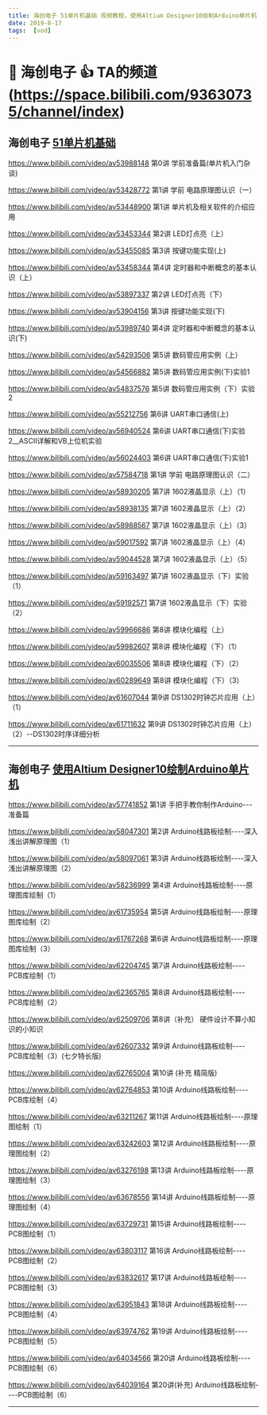 ```yaml
---
title: 海创电子 51单片机基础 视频教程，使用Altium Designer10绘制Arduino单片机
date: 2019-8-17
tags:  [vod]
---
```


# :100: 海创电子  :+1: TA的频道 (https://space.bilibili.com/93630735/channel/index)


## 海创电子 [51单片机基础](https://space.bilibili.com/93630735/channel/detail?cid=76908)

https://www.bilibili.com/video/av53988148	第0讲 学前准备篇(单片机入门杂谈)
               
https://www.bilibili.com/video/av53428772	第1讲 学前 电路原理图认识（一）
               
https://www.bilibili.com/video/av53448900	第1讲  单片机及相关软件的介绍应用
               
https://www.bilibili.com/video/av53453344	第2讲 LED灯点亮（上）
               
https://www.bilibili.com/video/av53455085	第3讲 按键功能实现(上)
               
https://www.bilibili.com/video/av53458344	第4讲 定时器和中断概念的基本认识（上）
               
https://www.bilibili.com/video/av53897337	第2讲 LED灯点亮（下）
               
https://www.bilibili.com/video/av53904156	第3讲 按键功能实现(下)
               
https://www.bilibili.com/video/av53989740	第4讲 定时器和中断概念的基本认识(下)
               
https://www.bilibili.com/video/av54293506	第5讲 数码管应用实例（上）
               
https://www.bilibili.com/video/av54566882	第5讲 数码管应用实例(下)实验1
               
https://www.bilibili.com/video/av54837576	第5讲 数码管应用实例（下）实验2
               
https://www.bilibili.com/video/av55212756	第6讲 UART串口通信(上)
               
https://www.bilibili.com/video/av56940524	第6讲 UART串口通信(下)实验2__ASCII详解和VB上位机实验
               
https://www.bilibili.com/video/av56024403	第6讲 UART串口通信(下)实验1
               
https://www.bilibili.com/video/av57584718	第1讲 学前 电路原理图认识（二）
               
https://www.bilibili.com/video/av58930205	第7讲 1602液晶显示（上）（1）
               
https://www.bilibili.com/video/av58938135	第7讲 1602液晶显示（上）（2）
               
https://www.bilibili.com/video/av58988567	第7讲 1602液晶显示（上）（3）
               
https://www.bilibili.com/video/av59017592	第7讲 1602液晶显示（上）（4）
               
https://www.bilibili.com/video/av59044528	第7讲 1602液晶显示（上）（5）
               
https://www.bilibili.com/video/av59163497	第7讲 1602液晶显示（下）实验（1）
               
https://www.bilibili.com/video/av59192571	第7讲 1602液晶显示（下）实验（2）
               
https://www.bilibili.com/video/av59966686	第8讲  模块化编程（上）
               
https://www.bilibili.com/video/av59982607	第8讲  模块化编程（下）（1）
               
https://www.bilibili.com/video/av60035506	第8讲  模块化编程（下）（2）
               
https://www.bilibili.com/video/av60289649	第8讲  模块化编程（下）（3）
               
https://www.bilibili.com/video/av61607044	第9讲 DS1302时钟芯片应用（上）（1）
               
https://www.bilibili.com/video/av61711632	第9讲 DS1302时钟芯片应用（上）（2）--DS1302时序详细分析

-----             

## 海创电子 [使用Altium Designer10绘制Arduino单片机](https://space.bilibili.com/93630735/channel/detail?cid=77973)

https://www.bilibili.com/video/av57741852	第1讲 手把手教你制作Arduino---准备篇
               
https://www.bilibili.com/video/av58047301	第2讲 Arduino线路板绘制----深入浅出讲解原理图（1）
               
https://www.bilibili.com/video/av58097061	第3讲 Arduino线路板绘制----深入浅出讲解原理图（2）
               
https://www.bilibili.com/video/av58236999	第4讲 Arduino线路板绘制----原理图库绘制（1）
               
https://www.bilibili.com/video/av61735954	第5讲 Arduino线路板绘制----原理图库绘制（2）
               
https://www.bilibili.com/video/av61767268	第6讲 Arduino线路板绘制----原理图库绘制（3）
               
https://www.bilibili.com/video/av62204745	第7讲 Arduino线路板绘制----PCB库绘制（1）
               
https://www.bilibili.com/video/av62365765	第8讲 Arduino线路板绘制----PCB库绘制（2）
               
https://www.bilibili.com/video/av62509706	第8讲（补充） 硬件设计不算小知识的小知识
               
https://www.bilibili.com/video/av62607332	第9讲 Arduino线路板绘制----PCB库绘制（3）(七夕特长版)
               
https://www.bilibili.com/video/av62765004	第10讲 (补充  精简版)
               
https://www.bilibili.com/video/av62764853	第10讲 Arduino线路板绘制----PCB库绘制（4）
               
https://www.bilibili.com/video/av63211267	第11讲 Arduino线路板绘制----原理图绘制（1）
               
https://www.bilibili.com/video/av63242603	第12讲 Arduino线路板绘制----原理图绘制（2）
               
https://www.bilibili.com/video/av63276198	第13讲 Arduino线路板绘制----原理图绘制（3）
               
https://www.bilibili.com/video/av63678556	第14讲 Arduino线路板绘制----原理图绘制（4）
               
https://www.bilibili.com/video/av63729731	第15讲 Arduino线路板绘制----PCB图绘制（1）
               
https://www.bilibili.com/video/av63803117	第16讲 Arduino线路板绘制----PCB图绘制（2）
               
https://www.bilibili.com/video/av63832617	第17讲 Arduino线路板绘制----PCB图绘制（3）
               
https://www.bilibili.com/video/av63951843	第18讲 Arduino线路板绘制----PCB图绘制（4）
               
https://www.bilibili.com/video/av63974762	第19讲 Arduino线路板绘制----PCB图绘制（5）
               
https://www.bilibili.com/video/av64034566	第20讲 Arduino线路板绘制----PCB图绘制（6）
               
https://www.bilibili.com/video/av64039164	第20讲(补充) Arduino线路板绘制----PCB图绘制（6）
               
----